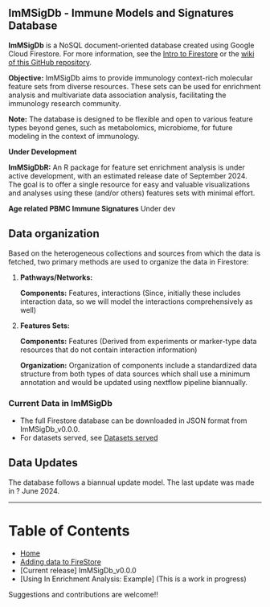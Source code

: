 ## ImMSigDb - Immune Models and Signatures Database

**ImMSigDb** is a NoSQL document-oriented database created using Google Cloud Firestore. For more information, see the [Intro to Firestore](https://firebase.google.com/docs/firestore) or the [wiki of this GitHub repository](https://github.com/amnahsiddiqa/GCPFirebase_ImmuneData/wiki).

**Objective:** ImMSigDb aims to provide immunology context-rich molecular feature sets from diverse resources. These sets can be used for enrichment analysis and multivariate data association analysis, facilitating the immunology research community.

**Note:** The database is designed to be flexible and open to various feature types beyond genes, such as metabolomics, microbiome, for future modeling in the context of immunology.

**Under Development**

**ImMSigDbR:** An R package for feature set enrichment analysis is under active development, with an estimated release date of September 2024. The goal is to offer a single resource for easy and valuable visualizations and analyses using these (and/or others) features sets with minimal effort.

**Age related PBMC Immune Signatures** Under dev


## Data organization

Based on the heterogeneous collections and sources from which the data is fetched, two primary methods are used to organize the data in Firestore:

1. **Pathways/Networks:**

   **Components:** Features, interactions (Since, initially these includes interaction data, so we will model the interactions comprehensively as well)
2. **Features Sets:**
   
   **Components:** Features (Derived from experiments or marker-type data resources that do not contain interaction information)

   **Organization:** Organization of components include a standardized data structure from both types of data sources which shall use a minimum annotation and would be updated using nextflow pipeline biannually.  

### Current Data in ImMSigDb

* The full Firestore database can be downloaded in JSON format from ImMSigDb_v0.0.0.
* For datasets served, see [Datasets served](https://github.com/amnahsiddiqa/ImMSigDb/wiki)

## Data Updates

The database follows a biannual update model. The last update was made in ? June 2024. 

---

# Table of Contents

* [Home](https://github.com/amnahsiddiqa/GCPFirebase_ImmuneData/wiki)
* [Adding data to FireStore](https://github.com/amnahsiddiqa/ImmFeSdb/wiki/Adding-data-to-Firestore)
* [Current release] ImMSigDb_v0.0.0
* [Using In Enrichment Analysis: Example] (This is a work in progress)
  

Suggestions and contributions are welcome!!
